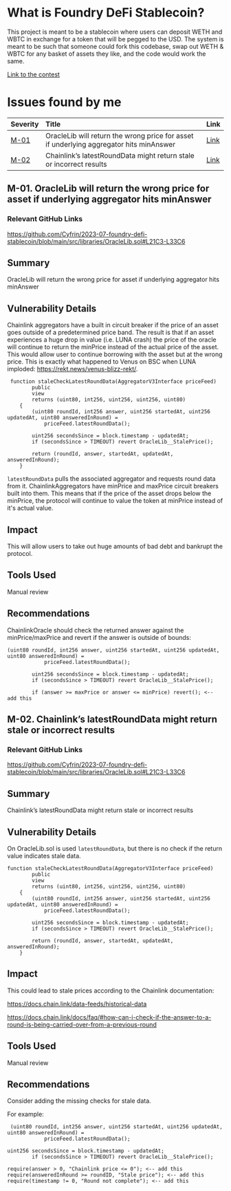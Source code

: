 # What is Foundry DeFi Stablecoin?

This project is meant to be a stablecoin where users can deposit WETH and WBTC in exchange for a token that will be pegged to the USD. The system is meant to be such that someone could fork this codebase, swap out WETH & WBTC for any basket of assets they like, and the code would work the same.

[Link to the contest](https://www.codehawks.com/contests/cljx3b9390009liqwuedkn0m0)

# Issues found by me

| Severity | Title                                                                                                       | Link                                                         |
| :------- | :---------------------------------------------------------------------------------------------------------- | :----------------------------------------------------------- |
| [M-01](#M-01)     | OracleLib will return the wrong price for asset if underlying aggregator hits minAnswer | [Link](https://github.com/Cyfrin/2023-07-foundry-defi-stablecoin/issues/314)  |
| [M-02](#M-02)     | Chainlink’s latestRoundData might return stale or incorrect results | [Link](https://github.com/Cyfrin/2023-07-foundry-defi-stablecoin/issues/312)  |

## <a id='M-01'></a>M-01. OracleLib will return the wrong price for asset if underlying aggregator hits minAnswer            

### Relevant GitHub Links
	
https://github.com/Cyfrin/2023-07-foundry-defi-stablecoin/blob/main/src/libraries/OracleLib.sol#L21C3-L33C6

## Summary

OracleLib will return the wrong price for asset if underlying aggregator hits minAnswer

## Vulnerability Details

Chainlink aggregators have a built in circuit breaker if the price of an asset goes outside of a predetermined price band. The result is that if an asset experiences a huge drop in value (i.e. LUNA crash) the price of the oracle will continue to return the minPrice instead of the actual price of the asset. This would allow user to continue borrowing with the asset but at the wrong price. This is exactly what happened to Venus on BSC when LUNA imploded: https://rekt.news/venus-blizz-rekt/.

```solidity
 function staleCheckLatestRoundData(AggregatorV3Interface priceFeed)
        public
        view
        returns (uint80, int256, uint256, uint256, uint80)
    {
        (uint80 roundId, int256 answer, uint256 startedAt, uint256 updatedAt, uint80 answeredInRound) =
            priceFeed.latestRoundData();

        uint256 secondsSince = block.timestamp - updatedAt;
        if (secondsSince > TIMEOUT) revert OracleLib__StalePrice();

        return (roundId, answer, startedAt, updatedAt, answeredInRound);
    }
```

`latestRoundData` pulls the associated aggregator and requests round data from it. ChainlinkAggregators have minPrice and maxPrice circuit breakers built into them. This means that if the price of the asset drops below the minPrice, the protocol will continue to value the token at minPrice instead of it's actual value. 

## Impact

This will allow users to take out huge amounts of bad debt and bankrupt the protocol.

## Tools Used

Manual review

## Recommendations

ChainlinkOracle should check the returned answer against the minPrice/maxPrice and revert if the answer is outside of bounds:

```solidity
(uint80 roundId, int256 answer, uint256 startedAt, uint256 updatedAt, uint80 answeredInRound) =
            priceFeed.latestRoundData();

        uint256 secondsSince = block.timestamp - updatedAt;
        if (secondsSince > TIMEOUT) revert OracleLib__StalePrice();

        if (answer >= maxPrice or answer <= minPrice) revert(); <-- add this
```

## <a id='M-02'></a>M-02. Chainlink’s latestRoundData might return stale or incorrect results            

### Relevant GitHub Links
	
https://github.com/Cyfrin/2023-07-foundry-defi-stablecoin/blob/main/src/libraries/OracleLib.sol#L21C3-L33C6

## Summary

Chainlink’s latestRoundData might return stale or incorrect results

## Vulnerability Details

On OracleLib.sol is used `latestRoundData`, but there is no check if the return value indicates stale data.

```solidity
function staleCheckLatestRoundData(AggregatorV3Interface priceFeed)
        public
        view
        returns (uint80, int256, uint256, uint256, uint80)
    {
        (uint80 roundId, int256 answer, uint256 startedAt, uint256 updatedAt, uint80 answeredInRound) =
            priceFeed.latestRoundData();

        uint256 secondsSince = block.timestamp - updatedAt;
        if (secondsSince > TIMEOUT) revert OracleLib__StalePrice();

        return (roundId, answer, startedAt, updatedAt, answeredInRound);
    }
```

## Impact

This could lead to stale prices according to the Chainlink documentation:

https://docs.chain.link/data-feeds/historical-data

https://docs.chain.link/docs/faq/#how-can-i-check-if-the-answer-to-a-round-is-being-carried-over-from-a-previous-round

## Tools Used

Manual review

## Recommendations

Consider adding the missing checks for stale data.

For example:

```solidity
 (uint80 roundId, int256 answer, uint256 startedAt, uint256 updatedAt, uint80 answeredInRound) =
            priceFeed.latestRoundData();

uint256 secondsSince = block.timestamp - updatedAt;
        if (secondsSince > TIMEOUT) revert OracleLib__StalePrice();

require(answer > 0, "Chainlink price <= 0"); <-- add this
require(answeredInRound >= roundID, "Stale price"); <-- add this
require(timestamp != 0, "Round not complete"); <-- add this
```